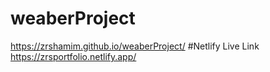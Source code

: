 # weaberProject
https://zrshamim.github.io/weaberProject/
#Netlify Live Link
https://zrsportfolio.netlify.app/
